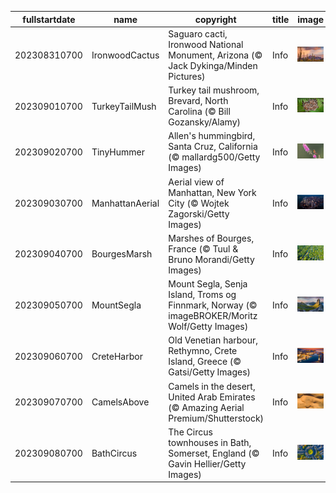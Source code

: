 |fullstartdate|name|copyright|title|image|
|--|--|--|--|--|
202308310700|IronwoodCactus|Saguaro cacti, Ironwood National Monument, Arizona (© Jack Dykinga/Minden Pictures)|Info|![](/en-AU/2023/09/202308310700IronwoodCactus.jpg)|
202309010700|TurkeyTailMush|Turkey tail mushroom, Brevard, North Carolina (© Bill Gozansky/Alamy)|Info|![](/en-AU/2023/09/202309010700TurkeyTailMush.jpg)|
202309020700|TinyHummer|Allen's hummingbird, Santa Cruz, California (© mallardg500/Getty Images)|Info|![](/en-AU/2023/09/202309020700TinyHummer.jpg)|
202309030700|ManhattanAerial|Aerial view of Manhattan, New York City (© Wojtek Zagorski/Getty Images)|Info|![](/en-AU/2023/09/202309030700ManhattanAerial.jpg)|
202309040700|BourgesMarsh|Marshes of Bourges, France (© Tuul & Bruno Morandi/Getty Images)|Info|![](/en-AU/2023/09/202309040700BourgesMarsh.jpg)|
202309050700|MountSegla|Mount Segla, Senja Island, Troms og Finnmark, Norway (© imageBROKER/Moritz Wolf/Getty Images)|Info|![](/en-AU/2023/09/202309050700MountSegla.jpg)|
202309060700|CreteHarbor|Old Venetian harbour, Rethymno, Crete Island, Greece (© Gatsi/Getty Images)|Info|![](/en-AU/2023/09/202309060700CreteHarbor.jpg)|
202309070700|CamelsAbove|Camels in the desert, United Arab Emirates (© Amazing Aerial Premium/Shutterstock)|Info|![](/en-AU/2023/09/202309070700CamelsAbove.jpg)|
202309080700|BathCircus|The Circus townhouses in Bath, Somerset, England (© Gavin Hellier/Getty Images)|Info|![](/en-AU/2023/09/202309080700BathCircus.jpg)|
